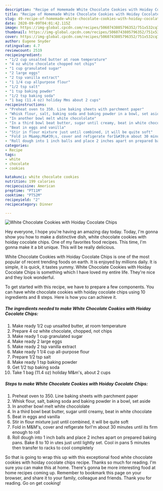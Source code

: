 ```yaml
---
description: "Recipe of Homemade White Chocolate Cookies with Hoiday Cocolate Chips"
title: "Recipe of Homemade White Chocolate Cookies with Hoiday Cocolate Chips"
slug: 49-recipe-of-homemade-white-chocolate-cookies-with-hoiday-cocolate-chips
date: 2020-09-09T04:01:42.115Z
image: https://img-global.cpcdn.com/recipes/5060743805796352/751x532cq70/white-chocolate-cookies-with-hoiday-cocolate-chips-recipe-main-photo.jpg
thumbnail: https://img-global.cpcdn.com/recipes/5060743805796352/751x532cq70/white-chocolate-cookies-with-hoiday-cocolate-chips-recipe-main-photo.jpg
cover: https://img-global.cpcdn.com/recipes/5060743805796352/751x532cq70/white-chocolate-cookies-with-hoiday-cocolate-chips-recipe-main-photo.jpg
author: Eugene Snyder
ratingvalue: 4.7
reviewcount: 2519
recipeingredient:
- "1/2 cup unsalted butter at room temperature"
- "4 oz white chocolate chopped not chips"
- "1 cup granulated sugar"
- "2 large eggs"
- "2 tsp vanilla extract"
- "1 1/4 cup allpurpose flour"
- "1/2 tsp salt"
- "1 tsp baking powder"
- "1/2 tsp baking soda"
- "1 bag (11.4 oz) holiday Mms about 2 cups"
recipeinstructions:
- "Preheat oven to 350. Line baking sheets with parchment paper"
- "Whisk flour, salt, baking soda and baking powder in a bowl, set aside"
- "In another bowl melt white chocololate"
- "In a third bowl beat butter, sugar until creamy, beat in white chocolate"
- "Beat in eggs and vanilla"
- "Stir in flour mixture just until combined, it will be quite soft"
- "Fold in M&amp;M&#39;s, cover and refigerate forI&#39;m about 30 minutes until its firm enough to roll"
- "Roll dough into 1 inch balls and place 2 inches apart on prepared baking pans. Bake 8 to 10 in utes just until lightly set. Cool in pans 5 minutes then transfer to racks to cool completely"
categories:
- Recipe
tags:
- white
- chocolate
- cookies

katakunci: white chocolate cookies 
nutrition: 199 calories
recipecuisine: American
preptime: "PT11M"
cooktime: "PT52M"
recipeyield: "2"
recipecategory: Dinner

---
```



![White Chocolate Cookies with Hoiday Cocolate Chips](https://img-global.cpcdn.com/recipes/5060743805796352/751x532cq70/white-chocolate-cookies-with-hoiday-cocolate-chips-recipe-main-photo.jpg)

Hey everyone, I hope you're having an amazing day today. Today, I'm gonna show you how to make a distinctive dish, white chocolate cookies with hoiday cocolate chips. One of my favorites food recipes. This time, I'm gonna make it a bit unique. This will be really delicious.

White Chocolate Cookies with Hoiday Cocolate Chips is one of the most popular of recent trending foods on earth. It is enjoyed by millions daily. It is simple, it is quick, it tastes yummy. White Chocolate Cookies with Hoiday Cocolate Chips is something which I have loved my entire life. They're nice and they look wonderful.




To get started with this recipe, we have to prepare a few components. You can have white chocolate cookies with hoiday cocolate chips using 10 ingredients and 8 steps. Here is how you can achieve it.

<!--inarticleads1-->

##### The ingredients needed to make White Chocolate Cookies with Hoiday Cocolate Chips:

1. Make ready 1/2 cup unsalted butter, at room temperature
1. Prepare 4 oz white chocolate, chopped, not chips
1. Make ready 1 cup granulated sugar
1. Make ready 2 large eggs
1. Make ready 2 tsp vanilla extract
1. Make ready 1 1/4 cup all-purpose flour
1. Prepare 1/2 tsp salt
1. Make ready 1 tsp baking powder
1. Get 1/2 tsp baking soda
1. Take 1 bag (11.4 oz) holiday M&amp;m&#39;s, about 2 cups




<!--inarticleads2-->

##### Steps to make White Chocolate Cookies with Hoiday Cocolate Chips:

1. Preheat oven to 350. Line baking sheets with parchment paper
1. Whisk flour, salt, baking soda and baking powder in a bowl, set aside
1. In another bowl melt white chocololate
1. In a third bowl beat butter, sugar until creamy, beat in white chocolate
1. Beat in eggs and vanilla
1. Stir in flour mixture just until combined, it will be quite soft
1. Fold in M&amp;M&#39;s, cover and refigerate forI&#39;m about 30 minutes until its firm enough to roll
1. Roll dough into 1 inch balls and place 2 inches apart on prepared baking pans. Bake 8 to 10 in utes just until lightly set. Cool in pans 5 minutes then transfer to racks to cool completely




So that is going to wrap this up with this exceptional food white chocolate cookies with hoiday cocolate chips recipe. Thanks so much for reading. I'm sure you can make this at home. There's gonna be more interesting food at home recipes coming up. Remember to bookmark this page on your browser, and share it to your family, colleague and friends. Thank you for reading. Go on get cooking!
